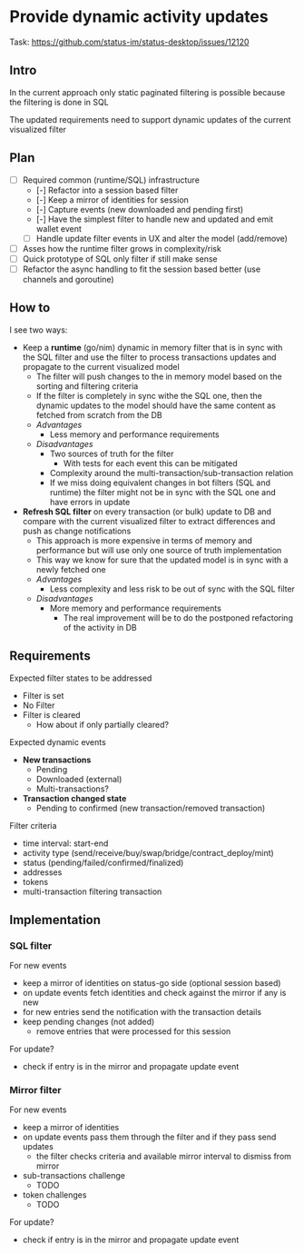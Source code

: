 # Provide dynamic activity updates

Task: https://github.com/status-im/status-desktop/issues/12120

## Intro

In the current approach only static paginated filtering is possible because the filtering is done in SQL

The updated requirements need to support dynamic updates of the current visualized filter

## Plan

- [ ] Required common (runtime/SQL) infrastructure
  - [-] Refactor into a session based filter
  - [-] Keep a mirror of identities for session
  - [-] Capture events (new downloaded and pending first)
  - [-] Have the simplest filter to handle new and updated and emit wallet event
  - [ ] Handle update filter events in UX and alter the model (add/remove)
- [ ] Asses how the runtime filter grows in complexity/risk
- [ ] Quick prototype of SQL only filter if still make sense
- [ ] Refactor the async handling to fit the session based better (use channels and goroutine)

## How to

I see two ways:

- Keep a **runtime** (go/nim) dynamic in memory filter that is in sync with the SQL filter and use the filter to process transactions updates and propagate to the current visualized model
  - The filter will push changes to the in memory model based on the sorting and filtering criteria
  - If the filter is completely in sync withe the SQL one, then the dynamic updates to the model should have the same content as fetched from scratch from the DB
  - *Advantages*
    - Less memory and performance requirements
  - *Disadvantages*
    - Two sources of truth for the filter
      - With tests for each event this can be mitigated
    - Complexity around the multi-transaction/sub-transaction relation
    - If we miss doing equivalent changes in bot filters (SQL and runtime) the filter might not be in sync with the SQL one and have errors in update
- **Refresh SQL filter** on every transaction (or bulk) update to DB and compare with the current visualized filter to extract differences and push as change notifications
  - This approach is more expensive in terms of memory and performance but will use only one source of truth implementation
  - This way we know for sure that the updated model is in sync with a newly fetched one
  - *Advantages*
    - Less complexity and less risk to be out of sync with the SQL filter
  - *Disadvantages*
    - More memory and performance requirements
      - The real improvement will be to do the postponed refactoring of the activity in DB

## Requirements

Expected filter states to be addressed

- Filter is set
- No Filter
- Filter is cleared
  - How about if only partially cleared?

Expected dynamic events

- **New transactions**
  - Pending
  - Downloaded (external)
  - Multi-transactions?
- **Transaction changed state**
  - Pending to confirmed (new transaction/removed transaction)

Filter criteria

- time interval: start-end
- activity type (send/receive/buy/swap/bridge/contract_deploy/mint)
- status (pending/failed/confirmed/finalized)
- addresses
- tokens
- multi-transaction filtering transaction

## Implementation

### SQL filter

For new events

- keep a mirror of identities on status-go side (optional session based)
- on update events fetch identities and check against the mirror if any is new
- for new entries send the notification with the transaction details
- keep pending changes (not added)
  - remove entries that were processed for this session

For update?

- check if entry is in the mirror and propagate update event

### Mirror filter

For new events

- keep a mirror of identities
- on update events pass them through the filter and if they pass send updates
  - the filter checks criteria and available mirror interval to dismiss from mirror
- sub-transactions challenge
  - TODO
- token challenges
  - TODO

For update?

- check if entry is in the mirror and propagate update event